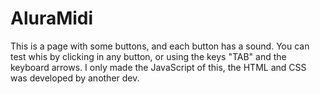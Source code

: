 # AluraMidi
This is a page with some buttons, and each button has a sound. You can test whis by clicking in any button, or using the keys "TAB" and the keyboard arrows.
I only made the JavaScript of this, the HTML and CSS was developed by another dev.
